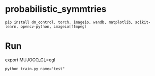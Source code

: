 # probabilistic_symmtries
```
pip install dm_control, torch, imageio, wandb, matplotlib, scikit-learn, opencv-python, imageio[ffmpeg]
```

# Run
export MUJOCO_GL=egl

```
python train.py name="test"
```


